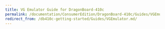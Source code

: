 ```yaml
---
title: VG Emulator Guide for DragonBoard-410c
permalink: /documentation/ConsumerEdition/DragonBoard-410c/Guides/VGEmulator.md/
redirect_from: /db410c-getting-started/Guides/VGEmulator.md/
---
```

